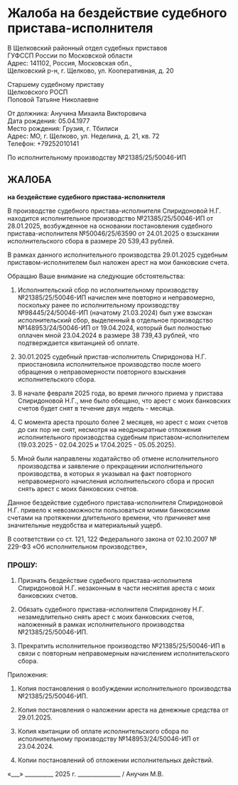# Жалоба на бездействие судебного пристава-исполнителя

В Щелковский районный отдел судебных приставов  
ГУФССП России по Московской области  
Адрес: 141102, Россия, Московская обл.,  
Щелковский р-н, г. Щелково, ул. Кооперативная, д. 20

Старшему судебному приставу  
Щелковского РОСП  
Поповой Татьяне Николаевне

От должника: Анучина Михаила Викторовича  
Дата рождения: 05.04.1977  
Место рождения: Грузия, г. Тбилиси  
Адрес: МО, г. Щелково, ул. Неделина, д. 21, кв. 72  
Телефон: +79252010141

По исполнительному производству №21385/25/50046-ИП

## ЖАЛОБА

**на бездействие судебного пристава-исполнителя**

В производстве судебного пристава-исполнителя Спиридоновой Н.Г. находится исполнительное производство №21385/25/50046-ИП от 28.01.2025, возбужденное на основании постановления судебного пристава-исполнителя №50046/25/63590 от 24.01.2025 о взыскании исполнительского сбора в размере 20 539,43 рублей.

В рамках данного исполнительного производства 29.01.2025 судебным приставом-исполнителем был наложен арест на мои банковские счета.

Обращаю Ваше внимание на следующие обстоятельства:

1. Исполнительский сбор по исполнительному производству №21385/25/50046-ИП начислен мне повторно и неправомерно, поскольку ранее по исполнительному производству №98445/24/50046-ИП (начатому 21.03.2024) был уже взыскан исполнительский сбор, выделенный в отдельное производство №148953/24/50046-ИП от 19.04.2024, который был полностью оплачен мной 23.04.2024 в размере 38 739,43 рублей, что подтверждается квитанцией об оплате.
    
2. 30.01.2025 судебный пристав-исполнитель Спиридонова Н.Г. приостановила исполнительное производство после моего обращения о неправомерности повторного взыскания исполнительского сбора.
    
3. В начале февраля 2025 года, во время личного приема у пристава Спиридоновой Н.Г., мне было обещано, что арест с моих банковских счетов будет снят в течение двух недель - месяца.
    
4. С момента ареста прошло более 2 месяцев, но арест с моих счетов до сих пор не снят, несмотря на неоднократные отложения исполнительного производства судебным приставом-исполнителем (19.03.2025 - 02.04.2025 и 17.04.2025 - 05.05.2025).
    
5. Мной были направлены ходатайство об отмене исполнительного производства и заявление о прекращении исполнительного производства, в которых я указывал на факт повторного неправомерного начисления исполнительского сбора и просил снять арест с моих банковских счетов.
    

Данное бездействие судебного пристава-исполнителя Спиридоновой Н.Г. привело к невозможности пользоваться моими банковскими счетами на протяжении длительного времени, что причиняет мне значительные неудобства и материальный ущерб.

В соответствии со ст. 121, 122 Федерального закона от 02.10.2007 № 229-ФЗ «Об исполнительном производстве»,

### ПРОШУ:

1. Признать бездействие судебного пристава-исполнителя Спиридоновой Н.Г. незаконным в части неснятия ареста с моих банковских счетов.
    
2. Обязать судебного пристава-исполнителя Спиридонову Н.Г. незамедлительно снять арест с моих банковских счетов, наложенный в рамках исполнительного производства №21385/25/50046-ИП.
    
3. Прекратить исполнительное производство №21385/25/50046-ИП в связи с повторным неправомерным начислением исполнительского сбора.
    

Приложения:

1. Копия постановления о возбуждении исполнительного производства №21385/25/50046-ИП.
    
2. Копия постановления о наложении ареста на денежные средства от 29.01.2025.
    
3. Копия квитанции об оплате исполнительского сбора по исполнительному производству №148953/24/50046-ИП от 23.04.2024.
    
4. Копии постановлений об отложении исполнительных действий.
    

«___» __________ 2025 г. _______________ / Анучин М.В.